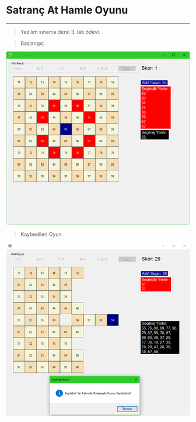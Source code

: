 # Satranç At Hamle Oyunu
---
> Yazılım sınama dersi 3. lab ödevi.  


> Başlangıç  

![Başlangıç](resim/baslangic.png)

> Kaybedilen Oyun  

![Bitiş](resim/bitis.png)